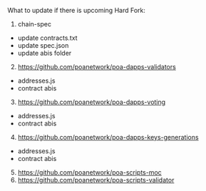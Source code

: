 What to update if there is upcoming Hard Fork:

1. chain-spec 
 * update contracts.txt 
 * update spec.json
 * update abis folder

2. https://github.com/poanetwork/poa-dapps-validators
 * addresses.js
 * contract abis
3. https://github.com/poanetwork/poa-dapps-voting
 * addresses.js
 * contract abis
4. https://github.com/poanetwork/poa-dapps-keys-generations
 * addresses.js
 * contract abis
5. https://github.com/poanetwork/poa-scripts-moc
6. https://github.com/poanetwork/poa-scripts-validator
